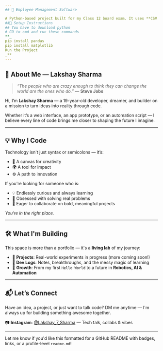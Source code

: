 ```yaml
---
## 🚀 Employee Management Software

A Python-based project built for my Class 12 board exam. It uses **CSV files**, **Pandas**, and **Matplotlib** to manage employee records — add, update, delete, and visualize data with ease. It's scalable, cleanly coded, and a great introduction to data handling and visualization.
##🔧 Setup Instructions
## You have to download python 
# GO to cmd and run these commands 
**_
pip install pandas
pip install matplotlib
Run the Project
_**
---
```





## 👋 About Me — Lakshay Sharma

> *“The people who are crazy enough to think they can change the world are the ones who do.”*
> — **Steve Jobs**

Hi, I’m **Lakshay Sharma** — a 19-year-old developer, dreamer, and builder on a mission to turn ideas into reality through code.

Whether it’s a web interface, an app prototype, or an automation script — I believe every line of code brings me closer to shaping the future I imagine.

---

## 💡 Why I Code

Technology isn't just syntax or semicolons — it’s:

* 🎨 A canvas for creativity
* 🌍 A tool for impact
* ⚙️ A path to innovation

If you're looking for someone who is:

* 💡 Endlessly curious and always learning
* 🧠 Obsessed with solving real problems
* 🤝 Eager to collaborate on bold, meaningful projects

*You’re in the right place.*

---

## 🛠 What I'm Building

This space is more than a portfolio — it's a **living lab** of my journey:

* 🔗 **Projects**: Real-world experiments in progress (more coming soon!)
* 📓 **Dev Logs**: Notes, breakthroughs, and the messy magic of learning
* 🌱 **Growth**: From my first `Hello World` to a future in **Robotics, AI & Automation**

---

## 📬 Let’s Connect

Have an idea, a project, or just want to talk code?
DM me anytime — I'm always up for building something awesome together.

📷 **Instagram**: [@Lakshay\_7\_Sharma](https://www.instagram.com/Lakshay_7_Sharma) — Tech talk, collabs & vibes

---

Let me know if you'd like this formatted for a GitHub README with badges, links, or a profile-level `readme.md`!
